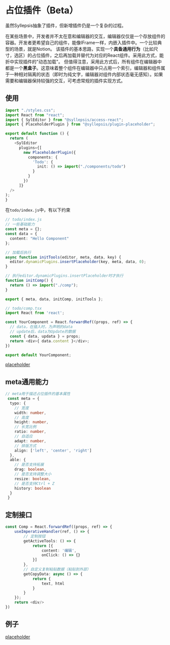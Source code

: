 # 占位插件（Beta）

虽然Syllepsis抽象了插件，但新增插件仍是一个复杂的过程。

在某些场景中，开发者并不太在意和编辑器的交互，编辑器仅仅是一个存放组件的容器。开发者更希望自己的组件，能像IFrame一样，内嵌入插件中。一个比较典型的场景，就是Notion。 该插件的基本思路，实现一个**具备通用行为**（比如尺寸，选区）的占位插件，之后再加载并替代为对应的React组件。采用此方式，能折中实现插件的"动态加载"。 但值得注意，采用此方式后，所有组件在编辑器中都是一个**黑盒子**。这意味着整个组件在编辑器中只占用一个索引，编辑器和组件属于一种相对隔离的状态（即时为纯文字，编辑器对组件内部状态毫无感知）。如果需要和编辑器保持较强的交互，可考虑常规的插件实现方式。

## 使用

```typescript
import "./styles.css";
import React from "react";
import { SylEditor } from "@syllepsis/access-react";
import { PlaceholderPlugin } from "@syllepsis/plugin-placeholder";

export default function () {
  return (
    <SylEditor
      plugins={[
        new PlaceholderPlugin({
          components: {
            'Todo': {
              init: () => import("./components/todo")
            }
          }
        })
      ]}
  />
);
}

```

在`todo/index.js`中，有以下约束

```typescript
// todo/index.js
// 一些基础能力
const meta = {};
const data = {
  content: "Hello Component"
};

// 加载后执行
async function initTools(editor, meta, data, key) {
  editor.dynamicPlugins.insertPlaceholder(key, meta, data, 0);
}

// 执行editor.dynamicPlugins.insertPlaceholder时才执行
function initComp() {
  return () => import("./comp");
}

export { meta, data, initComp, initTools };

```

```typescript
// todo/comp.tsx
import React from 'react';

const YourComponent = React.forwardRef((props, ref) => {
  // data，在插入时，为声明的data
  // update后，data为Update的数据
  const { data, updata } = props;
  return <div>{ data.content }</div>;
})

export default YourComponent;
```


[placeholder](https://codesandbox.io/embed/placeholder-xsbxv?hidenavigation=1 ':include :type=iframe width=100% height=500px')

## meta通用能力

```typescript
// meta用于描述占位插件的基本属性
 const meta = {
  typo: {
    // 宽度
    width: number,
    // 高度
    height: number,
    // 长宽比例
    ratio: number,
    // 自适应
    adapt: number,
    // 排版方式
    align: ['left', 'center', 'right']
  },
  able: {
    // 是否支持拓展
    drag: boolean,
    // 是否支持调整大小
    resize: boolean,
    // 是否支持Ctrl + Z
    history: boolean
  }
 }
```

## 定制接口

```typescript
const Comp = React.forwardRef((props, ref) => {
    useImperativeHandler(ref, () => {
        // 定制按钮
        getActiveTools: () => {
            return [{
                content: '编辑',
                onClick: () => {}
            }]
        },
        // 自定义复制粘贴数据（粘贴到外部）
        getCopyData: async () => {
            return {
                text, html
            }
        }
    });
    return <div/>
})
```

## 例子

[placeholder](https://codesandbox.io/embed/placeholder-plugins-rk2hn?hidenavigation=1 ':include :type=iframe width=100% height=500px')
